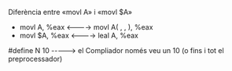 Diferència entre «movl A» i «movl $A»

- movl A, %eax <----> movl A( , , ), %eax
- movl $A, %eax <----> leal A, %eax

#define N 10 -----> el Compliador només veu un 10 (o fins i tot el preprocessador)


